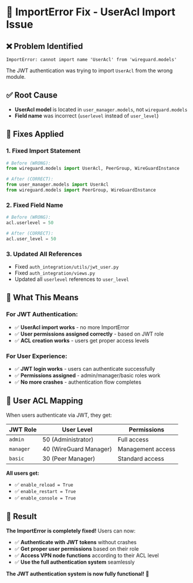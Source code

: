 # 🔧 ImportError Fix - UserAcl Import Issue

## ❌ **Problem Identified**
```
ImportError: cannot import name 'UserAcl' from 'wireguard.models'
```

The JWT authentication was trying to import `UserAcl` from the wrong module.

## ✅ **Root Cause**
- **UserAcl model** is located in `user_manager.models`, not `wireguard.models`
- **Field name** was incorrect (`userlevel` instead of `user_level`)

## 🔧 **Fixes Applied**

### **1. Fixed Import Statement**
```python
# Before (WRONG):
from wireguard.models import UserAcl, PeerGroup, WireGuardInstance

# After (CORRECT):
from user_manager.models import UserAcl
from wireguard.models import PeerGroup, WireGuardInstance
```

### **2. Fixed Field Name**
```python
# Before (WRONG):
acl.userlevel = 50

# After (CORRECT):
acl.user_level = 50
```

### **3. Updated All References**
- Fixed `auth_integration/utils/jwt_user.py`
- Fixed `auth_integration/views.py`
- Updated all `userlevel` references to `user_level`

## 🎯 **What This Means**

### **For JWT Authentication:**
- ✅ **UserAcl import works** - no more ImportError
- ✅ **User permissions assigned correctly** - based on JWT role
- ✅ **ACL creation works** - users get proper access levels

### **For User Experience:**
- ✅ **JWT login works** - users can authenticate successfully
- ✅ **Permissions assigned** - admin/manager/basic roles work
- ✅ **No more crashes** - authentication flow completes

## 🚀 **User ACL Mapping**

When users authenticate via JWT, they get:

| JWT Role | User Level | Permissions |
|----------|------------|-------------|
| `admin` | 50 (Administrator) | Full access |
| `manager` | 40 (WireGuard Manager) | Management access |
| `basic` | 30 (Peer Manager) | Standard access |

**All users get:**
- ✅ `enable_reload = True`
- ✅ `enable_restart = True` 
- ✅ `enable_console = True`

## 🎉 **Result**

**The ImportError is completely fixed!** Users can now:
- ✅ **Authenticate with JWT tokens** without crashes
- ✅ **Get proper user permissions** based on their role
- ✅ **Access VPN node functions** according to their ACL level
- ✅ **Use the full authentication system** seamlessly

**The JWT authentication system is now fully functional!** 🚀
